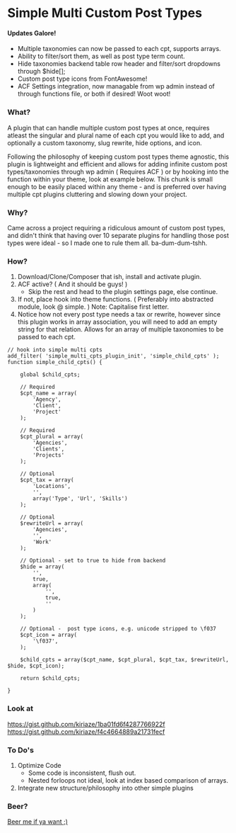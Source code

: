 Simple Multi Custom Post Types
===========

#### Updates Galore!
* Multiple taxonomies can now be passed to each cpt, supports arrays. 
* Ability to filter/sort them, as well as post type term count.
* Hide taxonomies backend table row header and filter/sort dropdowns through $hide[];
* Custom post type icons from FontAwesome!
* ACF Settings integration, now managable from wp admin instead of through functions file, or both if desired! Woot woot!

### What?
A plugin that can handle multiple custom post types at once, requires atleast the singular and plural name of each cpt you would like to add, and optionally a custom taxonomy, slug rewrite, hide options, and icon.

Following the philosophy of keeping custom post types theme agnostic, this plugin is lightweight and efficient and allows for adding infinite custom post types/taxonomies through wp admin ( Requires ACF ) or by hooking into the function within your theme, look at example below. This chunk is small enough to be easily placed within any theme - and is preferred over having multiple cpt plugins cluttering and slowing down your project.

### Why?
Came across a project requiring a ridiculous amount of custom post types, and didn't think that having over 10 separate plugins for handling those post types were ideal - so I made one to rule them all. ba-dum-dum-tshh.

### How?
1. Download/Clone/Composer that ish, install and activate plugin.
2. ACF active? ( And it should be guys! )
	* Skip the rest and head to the plugin settings page, else continue.
3. If not, place hook into theme functions. ( Preferably into abstracted module, look @ simple. ) Note: Capitalise first letter.
4. Notice how not every post type needs a tax or rewrite, however since this plugin works in array association, you will need to add an empty string for that relation. Allows for an array of multiple taxonomies to be passed to each cpt.

```
// hook into simple multi cpts
add_filter( 'simple_multi_cpts_plugin_init', 'simple_child_cpts' );
function simple_child_cpts() {

    global $child_cpts;

    // Required
    $cpt_name = array(
        'Agency',
        'Client',
        'Project'
    );

    // Required
    $cpt_plural = array(
        'Agencies',
        'Clients',
        'Projects'
    );

    // Optional
    $cpt_tax = array(
        'Locations',
        '',
        array('Type', 'Url', 'Skills')
    );

    // Optional
    $rewriteUrl = array(
        'Agencies',
        '',
        'Work'
    );

    // Optional - set to true to hide from backend
    $hide = array(
        '',
        true,
        array(
            '',
            true,
            ''
        )
    );
    
    // Optional -  post type icons, e.g. unicode stripped to \f037
    $cpt_icon = array(
        '\f037',
    );

    $child_cpts = array($cpt_name, $cpt_plural, $cpt_tax, $rewriteUrl, $hide, $cpt_icon);

    return $child_cpts;

}
```

### Look at
https://gist.github.com/kiriaze/1ba01fd6f4287766922f    
https://gist.github.com/kiriaze/f4c4664889a21731fecf

### To Do's
1. Optimize Code
	* Some code is inconsistent, flush out.
    * Nested forloops not ideal, look at index based comparison of arrays.
2. Integrate new structure/philosophy into other simple plugins

### Beer?
[Beer me if ya want ;)](https://plasso.co/ckiriaze@gmail.com)
